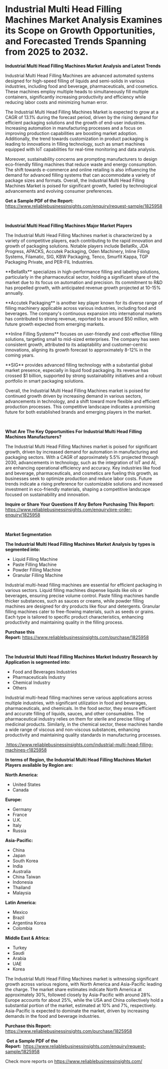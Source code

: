 <p><h1>Industrial Multi Head Filling Machines Market Analysis Examines its Scope on Growth Opportunities, and Forecasted Trends Spanning from 2025 to 2032.</h1></p><p><strong>Industrial Multi Head Filling Machines Market Analysis and Latest Trends</strong></p>
<p><p>Industrial Multi Head Filling Machines are advanced automated systems designed for high-speed filling of liquids and semi-solids in various industries, including food and beverage, pharmaceuticals, and cosmetics. These machines employ multiple heads to simultaneously fill multiple containers, significantly increasing productivity and efficiency while reducing labor costs and minimizing human error.</p><p>The Industrial Multi Head Filling Machines Market is expected to grow at a CAGR of 13.1% during the forecast period, driven by the rising demand for efficient packaging solutions and the growth of end-user industries. Increasing automation in manufacturing processes and a focus on improving production capabilities are boosting market adoption. Additionally, the trend towards customization in product packaging is leading to innovations in filling technology, such as smart machines equipped with IoT capabilities for real-time monitoring and data analysis.</p><p>Moreover, sustainability concerns are prompting manufacturers to design eco-friendly filling machines that reduce waste and energy consumption. The shift towards e-commerce and online retailing is also influencing the demand for advanced filling systems that can accommodate a variety of package sizes and formats. Overall, the Industrial Multi Head Filling Machines Market is poised for significant growth, fueled by technological advancements and evolving consumer preferences.</p></p>
<p><strong>Get a Sample PDF of the Report:&nbsp;</strong> <a href="https://www.reliablebusinessinsights.com/enquiry/request-sample/1825958?utm_campaign=57&utm_medium=2&utm_source=Github&utm_content=ia&utm_term=28022025&utm_id=industrial-multi-head-filling-machines">https://www.reliablebusinessinsights.com/enquiry/request-sample/1825958</a></p>
<p>&nbsp;</p>
<p><strong>Industrial Multi Head Filling Machines Major Market Players</strong></p>
<p><p>The Industrial Multi Head Filling Machines market is characterized by a variety of competitive players, each contributing to the rapid innovation and growth of packaging solutions. Notable players include BellatRx, JDA Progress, APACKS, Accutek Packaging, Oden Machinery, Inline Filling Systems, Filamatic, SIG, KBW Packaging, Tenco, Smurfit Kappa, TGP Packaging Private, and PER-FIL Industries.</p><p>**BellatRx** specializes in high-performance filling and labeling solutions, particularly in the pharmaceutical sector, holding a significant share of the market due to its focus on automation and precision. Its commitment to R&D has propelled growth, with anticipated revenue growth projected at 10-15% annually.</p><p>**Accutek Packaging** is another key player known for its diverse range of filling machinery applicable across various industries, including food and beverages. The company's continuous expansion into international markets has contributed to strong revenue, reported to be around $50 million, with future growth expected from emerging markets.</p><p>**Inline Filling Systems** focuses on user-friendly and cost-effective filling solutions, targeting small to mid-sized enterprises. The company has seen consistent growth, attributed to its adaptability and customer-centric innovations, aligning its growth forecast to approximately 8-12% in the coming years.</p><p>**SIG** provides advanced filling technology with a substantial global market presence, especially in liquid food packaging. Its revenue has crossed $1 billion, supported by strong sustainability initiatives and a robust portfolio in smart packaging solutions.</p><p>Overall, the Industrial Multi Head Filling Machines market is poised for continued growth driven by increasing demand in various sectors, advancements in technology, and a shift toward more flexible and efficient production processes. This competitive landscape indicates a promising future for both established brands and emerging players in the market.</p></p>
<p>&nbsp;</p>
<p><strong>What Are The Key Opportunities For Industrial Multi Head Filling Machines Manufacturers?</strong></p>
<p><p>The Industrial Multi Head Filling Machines market is poised for significant growth, driven by increased demand for automation in manufacturing and packaging sectors. With a CAGR of approximately 5.5% projected through 2030, advancements in technology, such as the integration of IoT and AI, are enhancing operational efficiency and accuracy. Key industries like food and beverage, pharmaceuticals, and cosmetics are fueling this growth, as businesses seek to optimize production and reduce labor costs. Future trends indicate a rising preference for customizable solutions and increased investment in eco-friendly materials, shaping a competitive landscape focused on sustainability and innovation.</p></p>
<p><strong>Inquire or Share Your Questions If Any Before Purchasing This Report:</strong> <a href="https://www.reliablebusinessinsights.com/enquiry/pre-order-enquiry/1825958?utm_campaign=57&utm_medium=2&utm_source=Github&utm_content=ia&utm_term=28022025&utm_id=industrial-multi-head-filling-machines">https://www.reliablebusinessinsights.com/enquiry/pre-order-enquiry/1825958</a></p>
<p>&nbsp;</p>
<p><strong>Market Segmentation</strong></p>
<p><strong>The Industrial Multi Head Filling Machines Market Analysis by types is segmented into:</strong></p>
<p><ul><li>Liquid Filling Machine</li><li>Paste Filling Machine</li><li>Powder Filling Machine</li><li>Granular Filling Machine</li></ul></p>
<p><p>Industrial multi-head filling machines are essential for efficient packaging in various sectors. Liquid filling machines dispense liquids like oils or beverages, ensuring precise volume control. Paste filling machines handle thicker substances, such as sauces or creams, while powder filling machines are designed for dry products like flour and detergents. Granular filling machines cater to free-flowing materials, such as seeds or grains. Each type is tailored to specific product characteristics, enhancing productivity and maintaining quality in the filling process.</p></p>
<p><strong>Purchase this Report:&nbsp;</strong><a href="https://www.reliablebusinessinsights.com/purchase/1825958?utm_campaign=57&utm_medium=2&utm_source=Github&utm_content=ia&utm_term=28022025&utm_id=industrial-multi-head-filling-machines">https://www.reliablebusinessinsights.com/purchase/1825958</a></p>
<p>&nbsp;</p>
<p><strong>The Industrial Multi Head Filling Machines Market Industry Research by Application is segmented into:</strong></p>
<p><ul><li>Food and Beverages Industries</li><li>Pharmaceuticals Industry</li><li>Chemical Industry</li><li>Others</li></ul></p>
<p><p>Industrial multi-head filling machines serve various applications across multiple industries, with significant utilization in food and beverages, pharmaceuticals, and chemicals. In the food sector, they ensure efficient and accurate filling of liquids, sauces, and other consumables. The pharmaceutical industry relies on them for sterile and precise filling of medicinal products. Similarly, in the chemical sector, these machines handle a wide range of viscous and non-viscous substances, enhancing productivity and maintaining quality standards in manufacturing processes.</p></p>
<p><a href="https://www.reliablebusinessinsights.com/industrial-multi-head-filling-machines-r1825958?utm_campaign=57&utm_medium=2&utm_source=Github&utm_content=ia&utm_term=28022025&utm_id=industrial-multi-head-filling-machines">&nbsp;https://www.reliablebusinessinsights.com/industrial-multi-head-filling-machines-r1825958</a></p>
<p><strong>In terms of Region, the Industrial Multi Head Filling Machines Market Players available by Region are:</strong></p>
<p>
    <p> <strong> North America: </strong>
        <ul>
            <li>United States</li>
            <li>Canada</li>
        </ul>
        </p> 
    <p> <strong> Europe: </strong>
        <ul>
            <li>Germany</li>
            <li>France</li>
            <li>U.K.</li>
            <li>Italy</li>
            <li>Russia</li>
        </ul>
        </p> 
    <p> <strong> Asia-Pacific: </strong>
        <ul>
            <li>China</li>
            <li>Japan</li>
            <li>South Korea</li>
            <li>India</li>
            <li>Australia</li>
            <li>China Taiwan</li>
            <li>Indonesia</li>
            <li>Thailand</li>
            <li>Malaysia</li>
        </ul>
        </p> 
    <p> <strong> Latin America: </strong>
        <ul>
            <li>Mexico</li>
            <li>Brazil</li>
            <li>Argentina Korea</li>
            <li>Colombia</li>
        </ul>
        </p> 
    <p> <strong> Middle East & Africa: </strong>
        <ul>
            <li>Turkey</li>
            <li>Saudi</li>
            <li>Arabia</li>
            <li>UAE</li>
            <li>Korea</li>
        </ul>
    </p>
    </p>
<p><p>The Industrial Multi Head Filling Machines market is witnessing significant growth across various regions, with North America and Asia-Pacific leading the charge. The market share estimates indicate North America at approximately 30%, followed closely by Asia-Pacific with around 28%. Europe accounts for about 25%, while the USA and China collectively hold a substantial portion of the market, estimated at 10% and 7%, respectively. Asia-Pacific is expected to dominate the market, driven by increasing demands in the food and beverage industries.</p></p>
<p><strong>Purchase this Report: </strong><a href="https://www.reliablebusinessinsights.com/purchase/1825958?utm_campaign=57&utm_medium=2&utm_source=Github&utm_content=ia&utm_term=28022025&utm_id=industrial-multi-head-filling-machines">https://www.reliablebusinessinsights.com/purchase/1825958</a></p>
<p>&nbsp;<strong>Get a Sample PDF of the Report:&nbsp;&nbsp;</strong><a href="https://www.reliablebusinessinsights.com/enquiry/request-sample/1825958?utm_campaign=57&utm_medium=2&utm_source=Github&utm_content=ia&utm_term=28022025&utm_id=industrial-multi-head-filling-machines">https://www.reliablebusinessinsights.com/enquiry/request-sample/1825958</a></p>
<p><strong></strong></p>
<p>Check more reports on <a href="https://www.reliablebusinessinsights.com/?utm_campaign=57&utm_medium=2&utm_source=Github&utm_content=ia&utm_term=28022025&utm_id=industrial-multi-head-filling-machines">https://www.reliablebusinessinsights.com/</a></p>